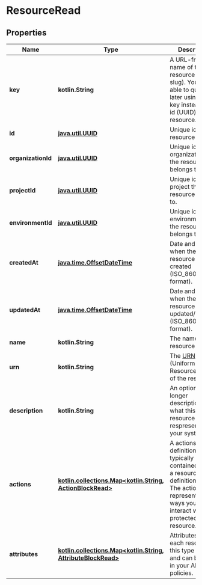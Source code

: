 
# ResourceRead

## Properties
Name | Type | Description | Notes
------------ | ------------- | ------------- | -------------
**key** | **kotlin.String** | A URL-friendly name of the resource (i.e: slug). You will be able to query later using this key instead of the id (UUID) of the resource. | 
**id** | [**java.util.UUID**](java.util.UUID.md) | Unique id of the resource | 
**organizationId** | [**java.util.UUID**](java.util.UUID.md) | Unique id of the organization that the resource belongs to. | 
**projectId** | [**java.util.UUID**](java.util.UUID.md) | Unique id of the project that the resource belongs to. | 
**environmentId** | [**java.util.UUID**](java.util.UUID.md) | Unique id of the environment that the resource belongs to. | 
**createdAt** | [**java.time.OffsetDateTime**](java.time.OffsetDateTime.md) | Date and time when the resource was created (ISO_8601 format). | 
**updatedAt** | [**java.time.OffsetDateTime**](java.time.OffsetDateTime.md) | Date and time when the resource was last updated/modified (ISO_8601 format). | 
**name** | **kotlin.String** | The name of the resource | 
**urn** | **kotlin.String** | The [URN](https://en.wikipedia.org/wiki/Uniform_Resource_Name) (Uniform Resource Name) of the resource |  [optional]
**description** | **kotlin.String** | An optional longer description of what this resource respresents in your system |  [optional]
**actions** | [**kotlin.collections.Map&lt;kotlin.String, ActionBlockRead&gt;**](ActionBlockRead.md) |          A actions definition block, typically contained within a resource type definition block.         The actions represents the ways you can interact with a protected resource.          |  [optional]
**attributes** | [**kotlin.collections.Map&lt;kotlin.String, AttributeBlockRead&gt;**](AttributeBlockRead.md) | Attributes that each resource of this type defines, and can be used in your ABAC policies. |  [optional]



